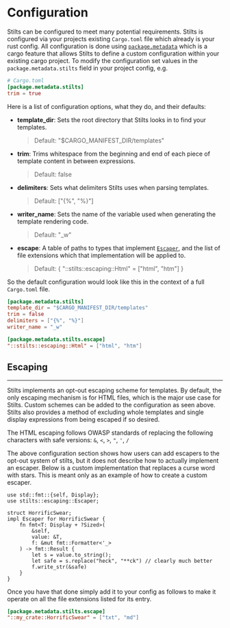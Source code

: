 # Configuration

Stilts can be configured to meet many potential requirements. Stilts is
configured via your projects existing `Cargo.toml` file which already is
your rust config. All configuration is done using [`package.metadata`](https://doc.rust-lang.org/cargo/reference/manifest.html#the-metadata-table)
which is a cargo feature that allows Stilts to define a custom configuration
within your existing cargo project. To modify the configuration set values
in the `package.metadata.stilts` field in your project config, e.g.

```toml
# Cargo.toml
[package.metadata.stilts]
trim = true
```


Here is a list of configuration options, what they do, and their defaults:
- **template_dir**: Sets the root directory that Stilts looks in to find your templates.
  > Default: "$CARGO_MANIFEST_DIR/templates"
- **trim**: Trims whitespace from the beginning and end of each piece of template content
  in between expressions.
  > Default: false
- **delimiters**: Sets what delimiters Stilts uses when parsing templates.
  > Default: ["{%", "%}"]
- **writer_name**: Sets the name of the variable used when generating the template rendering code.
  > Default: "_w"
- **escape**: A table of paths to types that implement [`Escaper`](https://docs.rs/stilts/latest/stilts/escaping/trait.Escaper.html),
  and the list of file extensions which that implementation will be applied to.
  > Default: { "::stilts::escaping::Html" = ["html", "htm"] }


So the default configuration would look like this in the context of a full `Cargo.toml` file.
```toml
[package.metadata.stilts]
template_dir = "$CARGO_MANIFEST_DIR/templates"
trim = false
delimiters = ["{%", "%}"]
writer_name = "_w"

[package.metadata.stilts.escape]
"::stilts::escaping::Html" = ["html", "htm"]
```

## Escaping
---

Stilts implements an opt-out escaping scheme for templates. By default, the only escaping mechanism
is for HTML files, which is the major use case for Stilts. Custom schemes can be added to the configuration
as seen above. Stilts also provides a method of excluding whole templates and single display expressions from
being escaped if so desired.

The HTML escaping follows OWASP standards of replacing the following characters with safe versions: `&`, `<`, `>`, `"`, `'`, `/`

The above configuration section shows how users can add escapers to the opt-out system of stilts,
but it does not describe how to actually implement an escaper. Below is a custom implementation that
replaces a curse word with stars. This is meant only as an example of how to create a custom escaper.

```rust,numbered
use std::fmt::{self, Display};
use stilts::escaping::Escaper;

struct HorrificSwear;
impl Escaper for HorrificSwear {
    fn fmt<T: Display + ?Sized>(
        &self,
        value: &T,
        f: &mut fmt::Formatter<'_>
    ) -> fmt::Result {
        let s = value.to_string();
        let safe = s.replace("heck", "**ck") // clearly much better
        f.write_str(&safe)
    }
}
```

Once you have that done simply add it to your config as follows to 
make it operate on all the file extensions listed for its entry.

```toml
[package.metadata.stilts.escape]
"::my_crate::HorrificSwear" = ["txt", "md"]
```
